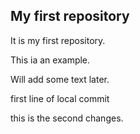 ## My first repository

 It is my first repository.

This ia an example. 

Will add some text later. 

first line of local commit

this is the second changes. 

